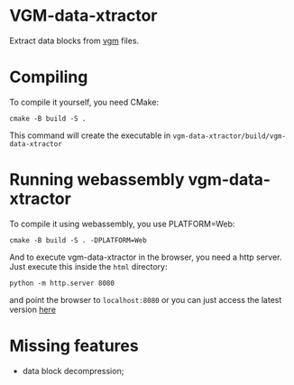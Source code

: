 # VGM-data-xtractor

Extract data blocks from [vgm](https://vgmrips.net/packs/) files.

# Compiling

To compile it yourself, you need CMake:
```
cmake -B build -S .
```
This command will create the executable in `vgm-data-xtractor/build/vgm-data-xtractor`

# Running webassembly vgm-data-xtractor

To compile it using webassembly, you use PLATFORM=Web:
```
cmake -B build -S . -DPLATFORM=Web
```
And to execute vgm-data-xtractor in the browser, you need a http server. Just execute this inside the `html` directory:
```
python -m http.server 8080
```
and point the browser to `localhost:8080` or you can just access the latest version [here](https://pvmm.github.io/vgm-data-xtractor/)

# Missing features

* data block decompression;
